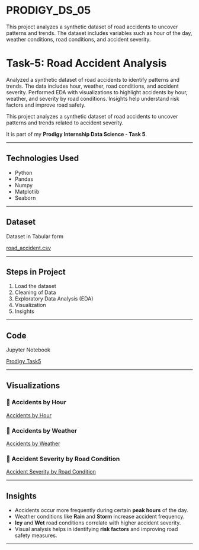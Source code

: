 # PRODIGY_DS_05

This project analyzes a synthetic dataset of road accidents to uncover patterns and trends. The dataset includes variables such as hour of the day, weather conditions, road conditions, and accident severity.

# Task-5: Road Accident Analysis
Analyzed a synthetic dataset of road accidents to identify patterns and trends. The data includes hour, weather, road conditions, and accident severity. Performed EDA with visualizations to highlight accidents by hour, weather, and severity by road conditions. Insights help understand risk factors and improve road safety.

This project analyzes a synthetic dataset of road accidents to uncover patterns and trends related to accident severity.

It is part of my **Prodigy Internship Data Science - Task 5**.

---

## Technologies Used
- Python
- Pandas
- Numpy
- Matplotlib
- Seaborn

---

## Dataset
Dataset in Tabular form

[road_accident.csv](https://1drv.ms/x/c/3caa0aa167fc94a7/EZ1yRk0j_GpJjKXn43NSMRQBVgRtRFrWyJz71meTK4UoOg?e=t8uhzv)

---

## Steps in Project
1. Load the dataset
2. Cleaning of Data
3. Exploratory Data Analysis (EDA)
4. Visualization
5. Insights

---

## Code
Jupyter Notebook

[Prodigy Task5](https://1drv.ms/w/c/3caa0aa167fc94a7/EYtxJFCZ9pdOiMHybbLZB_MBAH72R6ypa1gqX74ZuKM7oQ?e=1Jcji8)

---

## Visualizations

### 🔹 Accidents by Hour

[Accidents by Hour](https://1drv.ms/i/c/3caa0aa167fc94a7/ET9Gp8YgBRNAuUEQqA1RcRsB7K2LrbCBX6AKUus5rXNWog?e=yPzXRk)

### 🔹 Accidents by Weather

[Accidents by Weather](https://1drv.ms/i/c/3caa0aa167fc94a7/EfQoYRv7KN9MpfVgnEKxAicBoR68feeR_5Cx-ojBZPEwAg?e=HOg372)

### 🔹 Accident Severity by Road Condition

[Accident Severity by Road Condition](https://1drv.ms/i/c/3caa0aa167fc94a7/EWgLJKEom3hOnQr9nl0oGWoBd5FUERhM0dr4oIJdKpeibw?e=cf3dVU)

---

## Insights

* Accidents occur more frequently during certain **peak hours** of the day.
* Weather conditions like **Rain** and **Storm** increase accident frequency.
* **Icy** and **Wet** road conditions correlate with higher accident severity.
* Visual analysis helps in identifying **risk factors** and improving road safety measures.

---

